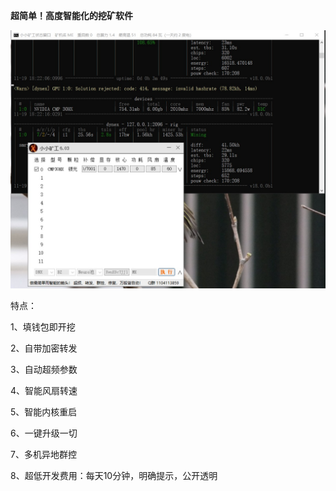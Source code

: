 **超简单！高度智能化的挖矿软件**

![image](https://github.com/Mini-Digger/XXminer/blob/main/main.jpg)

特点：

1、填钱包即开挖    

2、自带加密转发

3、自动超频参数

4、智能风扇转速

5、智能内核重启

6、一键升级一切

7、多机异地群控

8、超低开发费用：每天10分钟，明确提示，公开透明   
